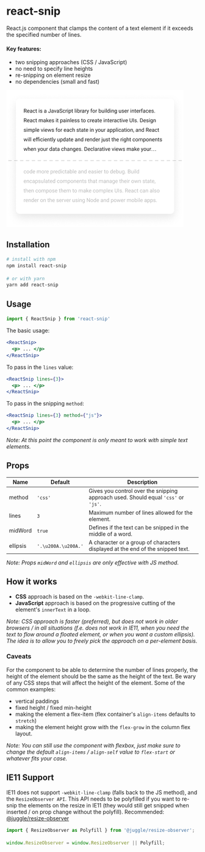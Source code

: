 # react-snip

React.js component that clamps the content of a text element if it exceeds the specified number of lines.

#### Key features:
* two snipping approaches (CSS / JavaScript)
* no need to specify line heights
* re-snipping on element resize
* no dependencies (small and fast)

![](assets/illustration.png)

## Installation

``` bash
# install with npm
npm install react-snip

# or with yarn
yarn add react-snip
```

## Usage

``` js
import { ReactSnip } from 'react-snip'
```

The basic usage:

``` jsx
<ReactSnip>
  <p> ... </p>
</ReactSnip>
```
To pass in the `lines` value:

``` jsx
<ReactSnip lines={3}>
  <p> ... </p>
</ReactSnip>
```

To pass in the snipping `method`:

``` jsx
<ReactSnip lines={3} method={"js"}>
  <p> ... </p>
</ReactSnip>
```

*Note: At this point the component is only meant to work with simple text elements.*


## Props

| Name | Default | Description |
| --- | --- | --- |
| method | `'css'` | Gives you control over the snipping approach used. Should equal `'css'` or `'js'`. |
| lines | `3` | Maximum number of lines allowed for the element. |
| midWord | `true` | Defines if the text can be snipped in the middle of a word. |
| ellipsis | `'.\u200A.\u200A.'` | A character or a group of characters displayed at the end of the snipped text. |

*Note: Props `midWord` and `ellipsis` are only effective with JS method.*

## How it works

- **CSS** approach is based on the `-webkit-line-clamp`.
- **JavaScript** approach is based on the progressive cutting of the element's `innerText` in a loop.

*Note: CSS approach is faster (preferred), but does not work in older browsers / in all situations (f.e. does not work in IE11, when you need the text to flow around a floated element, or when you want a custom ellipsis). The idea is to allow you to freely pick the approach on a per-element basis.*

### Caveats

For the component to be able to determine the number of lines properly, the height of the element should be the same as the height of the text. Be wary of any CSS steps that will affect the height of the element. Some of the common examples:
* vertical paddings
* fixed height / fixed min-height
* making the element a flex-item (flex container's `align-items` defaults to `stretch`)
* making the element height grow with the `flex-grow` in the column flex layout.

*Note: You can still use the component with flexbox, just make sure to change the default `align-items` / `align-self` value to `flex-start` or whatever fits your case.*

## IE11 Support

IE11 does not support `-webkit-line-clamp` (falls back to the JS method), and the `ResizeObserver API`. This API needs to be polyfilled if you want to re-snip the elements on the resize in IE11 (they would still get snipped when inserted / on prop change without the polyfill). Recommended: [@juggle/resize-observer](https://www.npmjs.com/package/@juggle/resize-observer)

``` javascript
import { ResizeObserver as Polyfill } from '@juggle/resize-observer';
 
window.ResizeObserver = window.ResizeObserver || Polyfill;
```
